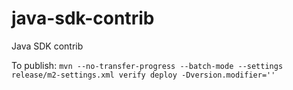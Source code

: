 # java-sdk-contrib

Java SDK contrib

To publish:
`mvn --no-transfer-progress --batch-mode --settings release/m2-settings.xml verify deploy -Dversion.modifier=''`
